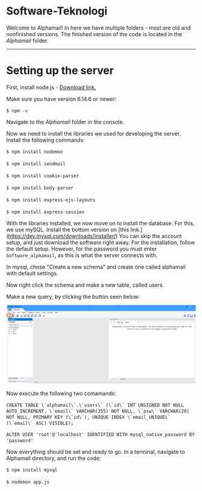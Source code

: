 # Software-Teknologi

Welcome to Alphamail! In here we have multiple folders - most are old and nonfinished versions. The finished version of the code is located in the *Alphamail* folder.
________________________________________________________________________________

# Setting up the server

First, install node.js - [Download link.](https://nodejs.org/en/)


Make sure you have version 6.14.6 or newer:

	$ npm -v

Navigate to the *Alphamail* folder in the console.

Now we need to install the libraries we used for developing the server. Install the following commands:

	$ npm install nodemon
    
	$ npm install sendmail

	$ npm install cookie-parser

	$ npm install body-parser
	
	$ npm install express-ejs-layouts

	$ npm install express-session

With the libraries installed, we now move on to install the database. For this, we use mySQL. Install the bottom version on [this link.] (https://dev.mysql.com/downloads/installer/)
You can skip the account setup, and just download the software right away. For the installation, follow the default setup. However, for the password you must enter ```Software_alphamail```, as this is what the server connects with.


In mysql, chose "Create a new schema" and create one called alphamail
with default settings.

Now right click the schema and make a new table, called users. 

Make a new query, by clicking the button seen below:

![How to make new query](https://github.com/Biorrith/Software-Teknologi/blob/main/pictures/query.png)

Now execute the following two comamands:

```
CREATE TABLE \`alphamail\`.\`users\` (\`id\` INT UNSIGNED NOT NULL AUTO_INCREMENT, \`email\` VARCHAR(255) NOT NULL, \`psw\` VARCHAR(20) NOT NULL, PRIMARY KEY (\`id\`), UNIQUE INDEX \`email_UNIQUE\` (\`email\` ASC) VISIBLE);
```
```
ALTER USER 'root'@'localhost' IDENTIFIED WITH mysql_native_password BY 'password'
```

Now everything should be set and ready to go. In a terminal, navigate to Alphamail directory, and run the code:

	$ npm install mysql
	
	$ nodemon app.js



